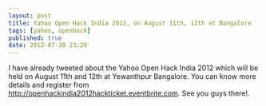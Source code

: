 ```yaml
---
layout: post
title: Yahoo Open Hack India 2012, on August 11th, 12th at Bangalore
tags: [yahoo, openhack]
published: true
date: 2012-07-30 23:20
---
```

I have already tweeted about the Yahoo Open Hack India 2012 which will be held on August 11th and 12th at Yewanthpur Bangalore. You can know more details and register from http://openhackindia2012hackticket.eventbrite.com. See you guys there!.  
